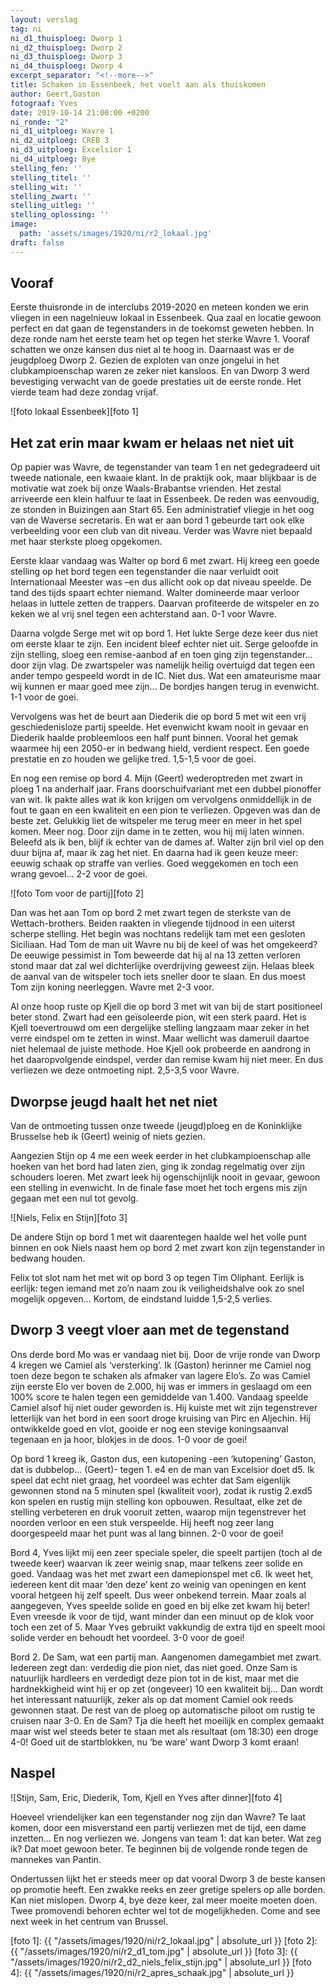 ```yaml
---
layout: verslag
tag: ni
ni_d1_thuisploeg: Dworp 1
ni_d2_thuisploeg: Dworp 2
ni_d3_thuisploeg: Dworp 3
ni_d4_thuisploeg: Dworp 4
excerpt_separator: "<!--more-->"
title: Schaken in Essenbeek, het voelt aan als thuiskomen
author: Geert,Gaston
fotograaf: Yves
date: 2019-10-14 21:00:00 +0200
ni_ronde: "2"
ni_d1_uitploeg: Wavre 1
ni_d2_uitploeg: CREB 3
ni_d3_uitploeg: Excelsior 1
ni_d4_uitploeg: Bye
stelling_fen: ''
stelling_titel: ''
stelling_wit: ''
stelling_zwart: ''
stelling_uitleg: ''
stelling_oplossing: ''
image:
  path: 'assets/images/1920/ni/r2_lokaal.jpg'
draft: false
---
```

## Vooraf

Eerste thuisronde in de interclubs 2019-2020 en meteen konden we erin vliegen in een nagelnieuw lokaal in Essenbeek. Qua zaal en locatie gewoon perfect en dat gaan de tegenstanders in de toekomst geweten hebben. In deze ronde nam het eerste team het op tegen het sterke Wavre 1. Vooraf schatten we onze kansen dus niet al te hoog in. Daarnaast was er de jeugdploeg Dworp 2. Gezien de exploten van onze jongelui in het clubkampioenschap waren ze zeker niet kansloos. En van Dworp 3 werd bevestiging verwacht van de goede prestaties uit de eerste ronde. Het vierde team had deze zondag vrijaf.<!--more-->

![foto lokaal Essenbeek][foto 1]

## Het zat erin maar kwam er helaas net niet uit

Op papier was Wavre, de tegenstander van team 1 en net gedegradeerd uit tweede nationale, een kwaaie klant. In de praktijk ook, maar blijkbaar is de motivatie wat zoek bij onze Waals-Brabantse vrienden. Het zestal arriveerde een klein halfuur te laat in Essenbeek. De reden was eenvoudig, ze stonden in Buizingen aan Start 65. Een administratief vliegje in het oog van de Waverse secretaris. En wat er aan bord 1 gebeurde tart ook elke verbeelding voor een club van dit niveau. Verder was Wavre niet bepaald met haar sterkste ploeg opgekomen.

Eerste klaar vandaag was Walter op bord 6 met zwart. Hij kreeg een goede stelling op het bord tegen een tegenstander die naar verluidt ooit Internationaal Meester was –en dus allicht ook op dat niveau speelde. De tand des tijds spaart echter niemand. Walter domineerde maar verloor helaas in luttele zetten de trappers. Daarvan profiteerde de witspeler en zo keken we al vrij snel tegen een achterstand aan. 0-1 voor Wavre.

Daarna volgde Serge met wit op bord 1. Het lukte Serge deze keer dus niet om eerste klaar te zijn. Een incident bleef echter niet uit. Serge geloofde in zijn stelling, sloeg een remise-aanbod af en toen ging zijn tegenstander... door zijn vlag. De zwartspeler was namelijk heilig overtuigd dat tegen een ander tempo gespeeld wordt in de IC. Niet dus.  Wat een amateurisme maar wij kunnen er maar goed mee zijn... De bordjes hangen terug in evenwicht. 1-1 voor de goei.

Vervolgens was het de beurt aan Diederik die op bord 5 met wit een vrij geschiedenisloze partij speelde. Het evenwicht kwam nooit in gevaar en Diederik haalde probleemloos een half punt binnen. Vooral het gemak waarmee hij een 2050-er in bedwang hield, verdient respect. Een goede prestatie en zo houden we gelijke tred. 1,5-1,5 voor de goei.

En nog een remise op bord 4. Mijn (Geert) wederoptreden met zwart in ploeg 1 na anderhalf jaar. Frans doorschuifvariant met een dubbel pionoffer van wit. Ik pakte alles wat ik kon krijgen om vervolgens onmiddellijk in de fout te gaan en een kwaliteit en een pion te verliezen. Opgeven was dan de beste zet. Gelukkig liet de witspeler me terug meer en meer in het spel komen. Meer nog. Door zijn dame in te zetten, wou hij mij laten winnen. Beleefd als ik ben, blijf ik echter van de dames af. Walter zijn bril viel op den duur bijna af, maar ik zag het niet. En daarna had ik geen keuze meer: eeuwig schaak op straffe van verlies. Goed weggekomen en toch een wrang gevoel... 2-2 voor de goei.

![foto Tom voor de partij][foto 2]

Dan was het aan Tom op bord 2 met zwart tegen de sterkste van de Wettach-brothers. Beiden raakten in vliegende tijdnood in een uiterst scherpe stelling. Het begin was nochtans redelijk tam met een gesloten Siciliaan. Had Tom de man uit Wavre nu bij de keel of was het omgekeerd? De eeuwige pessimist in Tom beweerde dat hij al na 13 zetten verloren stond maar dat zal wel dichterlijke overdrijving geweest zijn. Helaas bleek de aanval van de witspeler toch iets sneller door te slaan. En dus moest Tom zijn koning neerleggen. Wavre met 2-3 voor.

Al onze hoop ruste op Kjell die op bord 3 met wit van bij de start positioneel beter stond. Zwart had een geïsoleerde pion, wit een sterk paard. Het is Kjell toevertrouwd om een dergelijke stelling langzaam maar zeker in het verre eindspel om te zetten in winst. Maar wellicht was dameruil daartoe niet helemaal de juiste methode. Hoe Kjell ook probeerde en aandrong in het daaropvolgende eindspel, verder dan remise kwam hij niet meer. En dus verliezen we deze ontmoeting nipt. 2,5-3,5 voor Wavre.

## Dworpse jeugd haalt het net niet

Van de ontmoeting tussen onze tweede (jeugd)ploeg en de Koninklijke Brusselse heb ik (Geert) weinig of niets gezien.

Aangezien Stijn op 4 me een week eerder in het clubkampioenschap alle hoeken van het bord had laten zien, ging ik zondag regelmatig over zijn schouders loeren. Met zwart leek hij ogenschijnlijk nooit in gevaar, gewoon een stelling in evenwicht. In de finale fase moet het toch ergens mis zijn gegaan met een nul tot gevolg.

![Niels, Felix en Stijn][foto 3]

De andere Stijn op bord 1 met wit daarentegen haalde wel het volle punt binnen en ook Niels naast hem op bord 2 met zwart kon zijn tegenstander in bedwang houden.

Felix tot slot nam het met wit op bord 3 op tegen Tim Oliphant. Eerlijk is eerlijk: tegen iemand met zo’n naam zou ik veiligheidshalve ook zo snel mogelijk opgeven... Kortom, de eindstand luidde 1,5-2,5 verlies.

## Dworp 3 veegt vloer aan met de tegenstand

Ons derde bord Mo was er vandaag niet bij. Door de vrije ronde van Dworp 4 kregen we Camiel als ‘versterking’. Ik (Gaston) herinner me Camiel nog toen deze begon te schaken als afmaker van lagere Elo’s. Zo was Camiel zijn eerste Elo ver boven de 2.000, hij was er immers in geslaagd om een 100% score te halen tegen een gemiddelde van 1.400. Vandaag speelde Camiel alsof hij niet ouder geworden is. Hij kuiste met wit zijn tegenstrever letterlijk van het bord in een soort droge kruising van Pirc en Aljechin. Hij ontwikkelde goed en vlot, gooide er nog een stevige koningsaanval tegenaan en ja hoor, blokjes in de doos. 1-0 voor de goei!

Op bord 1 kreeg ik, Gaston dus, een kutopening -een ‘kutopening’ Gaston, dat is dubbelop... (Geert)- tegen 1. e4  en de man van Excelsior doet d5. Ik speel dat echt niet graag, het voordeel was echter dat Sam eigenlijk gewonnen stond na 5 minuten spel (kwaliteit voor), zodat ik rustig 2.exd5 kon spelen en rustig mijn stelling kon opbouwen. Resultaat, elke zet de stelling verbeteren en druk vooruit zetten, waarop mijn tegenstrever het noorden verloor en een stuk verspeelde. Hij heeft nog zeer lang doorgespeeld maar het punt was al lang binnen. 2-0 voor de goei!

Bord 4, Yves lijkt mij een zeer speciale speler, die speelt partijen (toch al de tweede keer) waarvan ik zeer weinig snap, maar telkens zeer solide en goed. Vandaag was het met zwart een damepionspel met c6. Ik weet het, iedereen kent dit maar ‘den deze’ kent zo weinig van openingen en kent vooral hetgeen hij zelf speelt. Dus weer onbekend terrein. Maar zoals al aangegeven, Yves speelde solide en goed en bij elke zet kwam hij beter! Even vreesde ik voor de tijd, want minder dan een minuut op de klok voor toch een zet of 5. Maar Yves gebruikt vakkundig de extra tijd en speelt mooi solide verder en behoudt het voordeel. 3-0 voor de goei!

Bord 2. De Sam, wat een partij man. Aangenomen damegambiet met zwart. Iedereen zegt dan: verdedig die pion niet, das niet goed. Onze Sam is natuurlijk hardleers en verdedigt deze pion tot in de kist, maar met die hardnekkigheid wint hij er op zet (ongeveer) 10 een kwaliteit bij... Dan wordt het interessant natuurlijk, zeker als op dat moment Camiel ook reeds gewonnen staat. De rest van de ploeg op automatische piloot om rustig te cruisen naar 3-0. En de Sam? Tja die heeft het moeilijk en complex gemaakt maar wist wel steeds beter te staan met als resultaat (om 18:30) een droge 4-0! Goed uit de startblokken, nu ‘be ware’ want Dworp 3 komt eraan!

## Naspel

![Stijn, Sam, Eric, Diederik, Tom, Kjell en Yves after dinner][foto 4]

Hoeveel vriendelijker kan een tegenstander nog zijn dan Wavre? Te laat komen, door een misverstand een partij verliezen met de tijd, een dame inzetten... En nog verliezen we. Jongens van team 1: dat kan beter. Wat zeg ik? Dat moet gewoon beter. Te beginnen bij de volgende ronde tegen de mannekes van Pantin.

Ondertussen lijkt het er steeds meer op dat vooral Dworp 3 de beste kansen op promotie heeft. Een zwakke reeks en zeer gretige spelers op alle borden. Kan niet mislopen. Dworp 4, bye deze keer, zal meer moeite moeten doen. Twee promovendi behoren echter wel tot de mogelijkheden. Come and see next week in het centrum van Brussel.

[foto 1]: {{ "/assets/images/1920/ni/r2_lokaal.jpg" | absolute_url }}
[foto 2]: {{ "/assets/images/1920/ni/r2_d1_tom.jpg" | absolute_url }}
[foto 3]: {{ "/assets/images/1920/ni/r2_d2_niels_felix_stijn.jpg" | absolute_url }}
[foto 4]: {{ "/assets/images/1920/ni/r2_apres_schaak.jpg" | absolute_url }}
